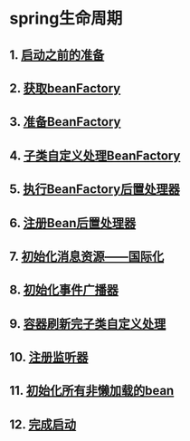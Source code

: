 # spring生命周期

## 1. [启动之前的准备](1_prepareRefresh)
## 2. [获取beanFactory](2_获取beanFactory)
## 3. [准备BeanFactory](3_prepareBeanFactory)
## 4. [子类自定义处理BeanFactory](4_postProcessBeanFactory)
## 5. [执行BeanFactory后置处理器](5_执行BeanFactory后置处理器)
## 6. [注册Bean后置处理器](6_注册Bean后置处理器)
## 7. [初始化消息资源——国际化](7_初始化消息资源)
## 8. [初始化事件广播器](12_自定义添加广播器)
## 9. [容器刷新完子类自定义处理](8_onRefresh)
## 10. [注册监听器](9_registerListeners)
## 11. [初始化所有非懒加载的bean](10_finishBeanFactoryInitialization)
## 12. [完成启动](11_finishRefresh)